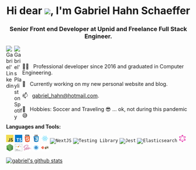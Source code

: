 <h1 align="center">Hi dear <img src="https://raw.githubusercontent.com/kaueMarques/kaueMarques/master/hi.gif" width="30px">, I'm Gabriel Hahn Schaeffer</h1>
<h3 align="center">Senior Front end Developer at Upnid and Freelance Full Stack Engineer.</h3>

<a href="https://www.linkedin.com/in/gabriel-hahn-schaeffer">
  <img align="left" alt="Gabriel' Linkedin" width="22px" src="https://raw.githubusercontent.com/peterthehan/peterthehan/master/assets/linkedin.svg" />
</a>
<a href="https://open.spotify.com/playlist/3yz5jIO6WBH5RTEStaSs8x?si=4e9fb8b7c5f74a59">
  <img align="left" alt="Gabriel's Playlist on Spotify" width="22px" src="https://raw.githubusercontent.com/peterthehan/peterthehan/master/assets/spotify.svg" />
</a>
<br /><br />

👨‍💻 &nbsp; Professional developer since 2016 and graduated in Computer Engineering.

🔭 &nbsp; Currently working on my new personal website and blog.

📫 &nbsp; gabriel_hahn@hotmail.com.

🌱 &nbsp; Hobbies: Soccer and Traveling 😎 ... ok, not during this pandemic 😅

**Languages and Tools:**  

<code><img height="20" alt="JavaScript" title="JavaScript" src="https://raw.githubusercontent.com/github/explore/80688e429a7d4ef2fca1e82350fe8e3517d3494d/topics/javascript/javascript.png"></code>
<code><img height="20" alt="TypeScript" title="TypeScript" src="https://raw.githubusercontent.com/github/explore/80688e429a7d4ef2fca1e82350fe8e3517d3494d/topics/typescript/typescript.png"></code>
<code><img height="20" alt="HTML" title="HTML" src="https://raw.githubusercontent.com/github/explore/80688e429a7d4ef2fca1e82350fe8e3517d3494d/topics/html/html.png"></code>
<code><img height="20" alt="CSS" title="CSS" src="https://raw.githubusercontent.com/github/explore/80688e429a7d4ef2fca1e82350fe8e3517d3494d/topics/css/css.png"></code>
<code><img height="20" alt="React" title="React" src="https://raw.githubusercontent.com/github/explore/80688e429a7d4ef2fca1e82350fe8e3517d3494d/topics/react/react.png"></code>
<code><img height="20" alt="NextJS" title="NextJS" src="https://cdn.svgporn.com/logos/nextjs.svg"></code>
<code><img height="20" alt="Testing Library" title="Testing Library" src="https://testing-library.com/img/octopus-32x32.png"></code>
<code><img height="20" alt="Jest" title="Jest" src="https://cdn.svgporn.com/logos/jest.svg"></code>
<code><img height="20" alt="Elasticsearch" title="Elasticsearch" src="https://cdn.svgporn.com/logos/elasticsearch.svg"></code>
<code><img height="20" alt="GraphQL" title="GraphQL" src="https://raw.githubusercontent.com/github/explore/5c058a388828bb5fde0bcafd4bc867b5bb3f26f3/topics/graphql/graphql.png"></code>
<code><img height="20" alt="NodeJS" title="NodeJS" src="https://raw.githubusercontent.com/github/explore/80688e429a7d4ef2fca1e82350fe8e3517d3494d/topics/nodejs/nodejs.png"></code>
<code><img height="20" alt="Styled Components" title="Styled Components" src="https://raw.githubusercontent.com/github/explore/80688e429a7d4ef2fca1e82350fe8e3517d3494d/topics/styled-components/styled-components.png"></code>
<code><img height="20" alt="SASS" title="SASS" src="https://raw.githubusercontent.com/github/explore/80688e429a7d4ef2fca1e82350fe8e3517d3494d/topics/sass/sass.png"></code>
<code><img height="20" alt="Webpack" title="Webpack" src="https://raw.githubusercontent.com/github/explore/80688e429a7d4ef2fca1e82350fe8e3517d3494d/topics/webpack/webpack.png"></code>
<code><img height="20" alt="GIT" title="GIT" src="https://raw.githubusercontent.com/github/explore/80688e429a7d4ef2fca1e82350fe8e3517d3494d/topics/git/git.png"></code>

[![gabriel's github stats](https://github-readme-stats.vercel.app/api?username=gabriel-hahn&count_private=true&theme=dark&show_icons=true&hide=contribs,issues,prs)](https://github.com/gabriel-hahn)
